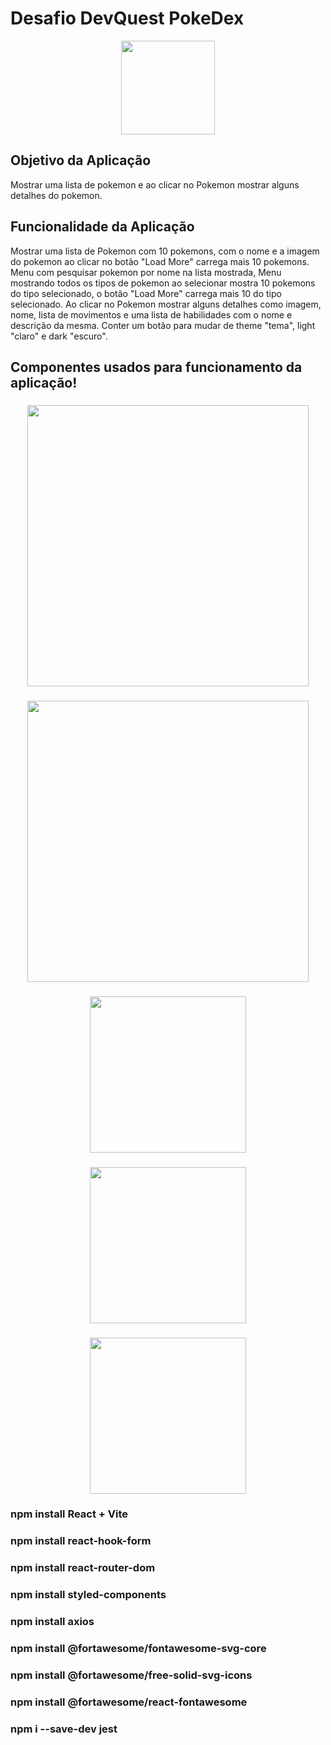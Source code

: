 # Desafio DevQuest PokeDex

<div align="center">

<a href="https://devemdobro.com" target="_blank"><img src="https://github.com/HumbertoFox/repository/assets/126817628/91143a1c-dd01-4d83-b067-cf8aea0266ee" width="150px" target="_blank"/></a>

</div>

## Objetivo da Aplicação

Mostrar uma lista de pokemon e ao clicar no Pokemon mostrar alguns detalhes do pokemon.

## Funcionalidade da Aplicação

Mostrar uma lista de Pokemon com 10 pokemons, com o nome e a imagem do pokemon 
ao clicar no botão "Load More" carrega mais 10 pokemons.
Menu com pesquisar pokemon por nome na lista mostrada,
Menu mostrando todos os tipos de pokemon ao selecionar mostra 10 pokemons do tipo selecionado,
o botão "Load More" carrega mais 10 do tipo selecionado.
Ao clicar no Pokemon mostrar alguns detalhes como imagem, nome, lista de movimentos e uma lista de habilidades com o nome e descrição da mesma.
Conter um botão para mudar de theme "tema", light "claro" e dark "escuro".

## Componentes usados para funcionamento da aplicação!

<div align="center">

### <img src="https://github.com/HumbertoFox/repository/assets/126817628/414c30be-1874-47b1-bf98-816b0d612221" width="450px"/>

### <img src="https://github.com/HumbertoFox/repository/assets/126817628/66fc62cb-a2c7-447e-bbcc-6ab58e34a9a4" width="450px"/>

### <img src="https://github.com/HumbertoFox/repository/assets/126817628/f7507de6-d7f1-4300-9ca9-7440ed72a1a7" width="250px"/>

### <img src="https://github.com/HumbertoFox/repository/assets/126817628/0584e5ba-1e48-4ab7-adc3-c94b1fbba74e" width="250px" />

### <img src="https://github.com/HumbertoFox/repository/assets/126817628/d392c19e-b9cd-4f0c-bf08-6fa9a2d2ca5b" width="250px"/>

</div>

### npm install React + Vite
### npm install react-hook-form
### npm install react-router-dom
### npm install styled-components
### npm install axios
### npm install @fortawesome/fontawesome-svg-core
### npm install @fortawesome/free-solid-svg-icons
### npm install @fortawesome/react-fontawesome

### npm i --save-dev jest